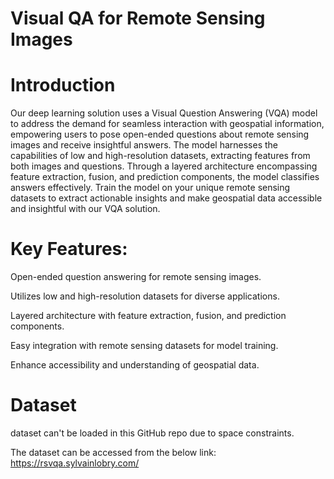 # Visual QA for Remote Sensing Images

# Introduction

Our deep learning solution uses a Visual Question Answering (VQA) model to address the demand for seamless interaction with geospatial information, empowering users to pose open-ended questions about remote sensing images and receive insightful answers. The model harnesses the capabilities of low and high-resolution datasets, extracting features from both images and questions. Through a layered architecture encompassing feature extraction, fusion, and prediction components, the model classifies answers effectively. Train the model on your unique remote sensing datasets to extract actionable insights and make geospatial data accessible and insightful with our VQA solution.

# Key Features:

Open-ended question answering for remote sensing images.

Utilizes low and high-resolution datasets for diverse applications.

Layered architecture with feature extraction, fusion, and prediction components.

Easy integration with remote sensing datasets for model training.

Enhance accessibility and understanding of geospatial data.

# Dataset

dataset can't be loaded in this GitHub repo due to space constraints.

The dataset can be accessed from the below link: https://rsvqa.sylvainlobry.com/ 

